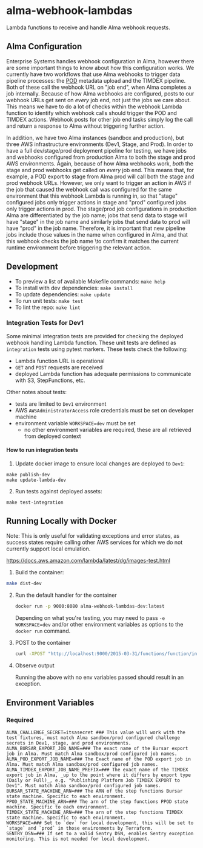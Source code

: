 # alma-webhook-lambdas

Lambda functions to receive and handle Alma webhook requests.

## Alma Configuration

Enterprise Systems handles webhook configuration in Alma, however there are some important things to know about how this configuration works. We currently have two workflows that use Alma webhooks to trigger data pipeline processes: the [POD](https://pod.stanford.edu/) metadata
upload and the TIMDEX pipeline. Both of these call the webhook URL on "job end", when Alma completes a job internally. Because of how Alma webhooks are configured, posts to our webhook URLs get sent on _every_ job end, not just the jobs we care about. This means we have to do a lot of checks within the webhook Lambda function to identify which webhook calls should trigger the POD and TIMDEX actions. Webhook posts for other job end tasks simply log the call and return a response to Alma without triggering further action.

In addition, we have two Alma instances (sandbox and production), but three AWS infrastructure environments (Dev1, Stage, and Prod). In order to have a full dev/stage/prod deployment pipeline for testing, we have jobs and webhooks configured from production Alma to both the stage and prod AWS environments. Again, because of how Alma webhooks work, _both_ the stage and prod webhooks get called on _every_ job end. This means that, for example, a POD export to stage from Alma prod will call both the stage and prod webhook URLs. However, we only want to trigger an action in AWS if the job that caused the webhook call was configured for the same environment that this webhook Lambda is running in, so that "stage" configured jobs only trigger actions in stage and "prod" configured jobs only trigger actions in prod. The stage/prod job configurations in production Alma are differentiated by the job name; jobs that send data to stage will have "stage" in the job name and similarly jobs that send data to prod will have "prod" in the job name. Therefore, it is important that new pipeline jobs include those values in the name when configured in Alma, and that this webhook checks the job name \to confirm it matches the current runtime environment before triggering the relevant action.

## Development

- To preview a list of available Makefile commands: `make help`
- To install with dev dependencies: `make install`
- To update dependencies: `make update`
- To run unit tests: `make test`
- To lint the repo: `make lint`

### Integration Tests for Dev1

Some minimal integration tests are provided for checking the deployed webhook handling Lambda function. These unit tests are defined as `integration` tests using pytest markers. These tests check the following:
  * Lambda function URL is operational
  * `GET` and `POST` requests are received
  * deployed Lambda function has adequate permissions to communicate with S3, StepFunctions, etc.

Other notes about tests:
  * tests are limited to `Dev1` environment
  * AWS `AWSAdministratorAccess` role credentials must be set on developer machine
  * environment variable `WORKSPACE=dev` must be set
    * no other environment variables are required, these are all retrieved from deployed context

#### How to run integration tests

  1. Update docker image to ensure local changes are deployed to `Dev1`:

```shell
make publish-dev
make update-lambda-dev
```

  2. Run tests against deployed assets:

```shell
make test-integration
```

## Running Locally with Docker

Note: This is only useful for validating exceptions and error states, as success states require calling other AWS services for which we do not currently support local emulation.

<https://docs.aws.amazon.com/lambda/latest/dg/images-test.html>

1. Build the container:

```bash
make dist-dev
```

2. Run the default handler for the container

   ```bash
   docker run -p 9000:8080 alma-webhook-lambdas-dev:latest
   ```

   Depending on what you're testing, you may need to pass `-e WORKSPACE=dev` and/or other environment variables as options to the `docker run` command.

3. POST to the container

   ```bash
   curl -XPOST "http://localhost:9000/2015-03-31/functions/function/invocations" -d "{}"
   ```

4. Observe output

   Running the above with no env variables passed should result in an exception.

## Environment Variables

### Required

```shell
ALMA_CHALLENGE_SECRET=itsasecret ### This value will work with the test fixtures, must match Alma sandbox/prod configured challenge secrets in Dev1, stage, and prod environments.
ALMA_BURSAR_EXPORT_JOB_NAME=### The exact name of the Bursar export job in Alma. Must match Alma sandbox/prod configured job names.
ALMA_POD_EXPORT_JOB_NAME=### The Exact name of the POD export job in Alma. Must match Alma sandbox/prod configured job names.
ALMA_TIMDEX_EXPORT_JOB_NAME_PREFIX=### The exact name of the TIMDEX export job in Alma, _up to the point where it differs by export type (Daily or Full)_, e.g. "Publishing Platform Job TIMDEX EXPORT to Dev1". Must match Alma sandbox/prod configured job names.
BURSAR_STATE_MACHINE_ARN=### The ARN of the step functions Bursar state machine. Specific to each environment.
PPOD_STATE_MACHINE_ARN=### The arn of the step functions PPOD state machine. Specific to each environment.
TIMDEX_STATE_MACHINE_ARN=### The arn of the step functions TIMDEX state machine. Specific to each environment.
WORKSPACE=### Set to `dev` for local development, this will be set to `stage` and `prod` in those environments by Terraform.
SENTRY_DSN=### If set to a valid Sentry DSN, enables Sentry exception monitoring. This is not needed for local development.
```